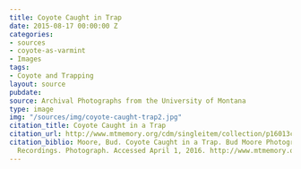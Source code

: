 ```yaml
---
title: Coyote Caught in Trap
date: 2015-08-17 00:00:00 Z
categories:
- sources
- coyote-as-varmint
- Images
tags:
- Coyote and Trapping
layout: source
pubdate: 
source: Archival Photographs from the University of Montana
type: image
img: "/sources/img/coyote-caught-trap2.jpg"
citation_title: Coyote Caught in a Trap
citation_url: http://www.mtmemory.org/cdm/singleitem/collection/p16013coll58/id/6917/rec/5
citation_biblio: Moore, Bud. Coyote Caught in a Trap. Bud Moore Photographs and Sound
  Recordings. Photograph. Accessed April 1, 2016. http://www.mtmemory.org/cdm/singleitem/collection/p16013coll58/id/6917/rec/5.
---
```


